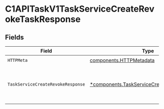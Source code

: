 # C1APITaskV1TaskServiceCreateRevokeTaskResponse


## Fields

| Field                                                                                                                                     | Type                                                                                                                                      | Required                                                                                                                                  | Description                                                                                                                               |
| ----------------------------------------------------------------------------------------------------------------------------------------- | ----------------------------------------------------------------------------------------------------------------------------------------- | ----------------------------------------------------------------------------------------------------------------------------------------- | ----------------------------------------------------------------------------------------------------------------------------------------- |
| `HTTPMeta`                                                                                                                                | [components.HTTPMetadata](../../models/components/httpmetadata.md)                                                                        | :heavy_check_mark:                                                                                                                        | N/A                                                                                                                                       |
| `TaskServiceCreateRevokeResponse`                                                                                                         | [*components.TaskServiceCreateRevokeResponse](../../models/components/taskservicecreaterevokeresponse.md)                                 | :heavy_minus_sign:                                                                                                                        | The TaskServiceCreateRevokeResponse returns a task view which has a task including JSONPATHs to the expanded items in the expanded array. |